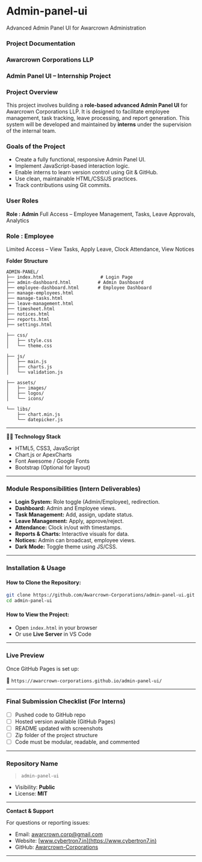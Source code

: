 # Admin-panel-ui
Advanced Admin Panel UI for Awarcrown Administration
### **Project Documentation**
### **Awarcrown Corporations LLP**
### **Admin Panel UI – Internship Project**
### **Project Overview**
This project involves building a **role-based advanced Admin Panel UI** for Awarcrown Corporations LLP. It is designed to facilitate employee management, task tracking, leave processing, and report generation.
This system will be developed and maintained by **interns** under the supervision of the internal team.
### **Goals of the Project**
* Create a fully functional, responsive Admin Panel UI.
* Implement JavaScript-based interaction logic.
* Enable interns to learn version control using Git & GitHub.
* Use clean, maintainable HTML/CSS/JS practices.
* Track contributions using Git commits.


### **User Roles**
**Role : Admin**
  Full Access – Employee Management, Tasks, Leave Approvals, Analytics
### **Role : Employee**
  Limited Access – View Tasks, Apply Leave, Clock Attendance, View Notices
  


**Folder Structure**
```
ADMIN-PANEL/
├── index.html                     # Login Page
├── admin-dashboard.html          # Admin Dashboard
├── employee-dashboard.html       # Employee Dashboard
├── manage-employees.html
├── manage-tasks.html
├── leave-management.html
├── timesheet.html
├── notices.html
├── reports.html
├── settings.html

├── css/
│   ├── style.css
│   └── theme.css

├── js/
│   ├── main.js
│   ├── charts.js
│   └── validation.js

├── assets/
│   ├── images/
│   ├── logos/
│   └── icons/

└── libs/
    ├── chart.min.js
    └── datepicker.js
```

---

🧑‍💻 **Technology Stack**

* HTML5, CSS3, JavaScript
* Chart.js or ApexCharts
* Font Awesome / Google Fonts
* Bootstrap (Optional for layout)

---

### **Module Responsibilities (Intern Deliverables)**

* **Login System:** Role toggle (Admin/Employee), redirection.
* **Dashboard:** Admin and Employee views.
* **Task Management:** Add, assign, update status.
* **Leave Management:** Apply, approve/reject.
* **Attendance:** Clock in/out with timestamps.
* **Reports & Charts:** Interactive visuals for data.
* **Notices:** Admin can broadcast, employee views.
* **Dark Mode:** Toggle theme using JS/CSS.

---

###  **Installation & Usage**

####  How to Clone the Repository:

```bash
git clone https://github.com/Awarcrown-Corporations/admin-panel-ui.git
cd admin-panel-ui
```

####  How to View the Project:

* Open `index.html` in your browser
* Or use **Live Server** in VS Code

---

###  **Live Preview**

Once GitHub Pages is set up:

🔗 `https://awarcrown-corporations.github.io/admin-panel-ui/`

---

###  **Final Submission Checklist (For Interns)**

* [ ] Pushed code to GitHub repo
* [ ] Hosted version available (GitHub Pages)
* [ ] README updated with screenshots
* [ ] Zip folder of the project structure
* [ ] Code must be modular, readable, and commented

---

###  **Repository Name**

> `admin-panel-ui`

* Visibility: **Public** 
* License: **MIT**

---
  **Contact & Support**

For questions or reporting issues:

*  Email: [awarcrown.corp@gmail.com](mailto:awarcrowncorporations@gmail.com)
*  Website: [www.cybertron7.in](https://www.cybertron7.in) 
*  GitHub: [Awarcrown-Corporations]([https://github.com/Awarcrown-Corporations](https://github.com/AWARCROWN-CORPORATIONS-LLP))

---

